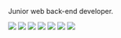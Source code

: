 <!--
[![Hits](https://hits.seeyoufarm.com/api/count/incr/badge.svg?url=https%3A%2F%2Fgithub.com%2Fddmkim94&count_bg=%232E47DE&title_bg=%23555555&icon=github.svg&icon_color=%23E7E7E7&title=github&edge_flat=false)](https://hits.seeyoufarm.com)
-->

<!--
[![Typing SVG](https://readme-typing-svg.demolab.com?font=Mitr&weight=500&pause=1000&color=FFFFFF&background=000000&center=true&vCenter=true&repeat=false&random=false&width=300&height=40&lines=Hi!+I'm+a+Backend+Developer.)](https://git.io/typing-svg)
-->

Junior web back-end developer.

<div>
<img src="https://img.shields.io/badge/java-D9111E?style=flat-square&logo=java&logoColor=white"> 
<img src ="https://img.shields.io/badge/Spring Boot-5BAA22.svg?&style=flat-square&logo=Spring Boot&logoColor=white"/>
<img src="https://img.shields.io/badge/mysql-D57503?style=flat-square&logo=mysql&logoColor=white">
<img src="https://img.shields.io/badge/Docker-2496ED?style=flat-square&logo=Docker&logoColor=white">
<img src="https://img.shields.io/badge/linux-FCC624?style=flat-square&logo=linux&logoColor=black"> 
<img src="https://img.shields.io/badge/aws-232F3E?style=flat-square&logo=amazonaws&logoColor=white"> 
<img src="https://img.shields.io/badge/git-E13626?style=flat-square&logo=git&logoColor=white">
</div>

<!--
[![Typing SVG](https://readme-typing-svg.herokuapp.com?font=Mitr&weight=500&duration=4000&pause=1000&color=F7ECEC&background=637CFF&center=true&multiline=true&width=300&height=60&lines=Hello%2C+I'm+Dongmin+Kim.;I'm+a+Backend+Developer.)](https://git.io/typing-svg)
-->

<br>

<!-- ![Anurag's GitHub stats](https://github-readme-stats.vercel.app/api?username=don9m1n&show_icons=true&hide_border=true&bg_color=30,e96443,904e95&title_color=fff&text_color=fff) -->

<!-- [![Solved.ac 프로필](http://mazassumnida.wtf/api/v2/generate_badge?boj=ddmkim94)](https://solved.ac/ddmkim94) -->
 
